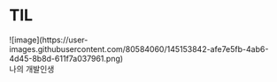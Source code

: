 # TIL
<div style='center'>![image](https://user-images.githubusercontent.com/80584060/145153842-afe7e5fb-4ab6-4d45-8b8d-611f7a037961.png)</div>
<div style='center'>나의 개발인생</div>

